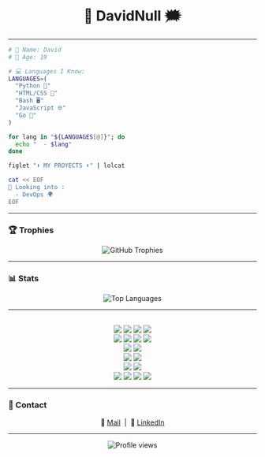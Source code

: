 <h1 align="center">🐇 DavidNull 🗯️​</h1>

---

```bash
# 👤 Name: David
# 🎂 Age: 19

# 💻 Languages I Know:
LANGUAGES=(
  "Python 🐍"
  "HTML/CSS 🎨"
  "Bash 🖥️"
  "JavaScript 🌐"
  "Go 🦫"
)

for lang in "${LANGUAGES[@]}"; do
  echo "  - $lang"
done

figlet "⬇️ MY PROYECTS ⬇️" | lolcat

cat << EOF
👀 Looking into :
  - DevOps 🌍
EOF
```

---

### 🏆 Trophies

<p align="center">
  <img src="https://github-profile-trophy.vercel.app/?username=DavidNull&theme=gruvbox&no-frame=true&column=4" alt="GitHub Trophies"/>
</p>

---

### 📊 Stats

<p align="center">
  <img src="https://github-readme-stats.vercel.app/api/top-langs/?username=DavidNull&layout=compact&theme=tokyonight" alt="Top Languages" />
</p>

---



<p align="center">
<br>
  <!-- OS & Shell -->
  <img src="https://img.shields.io/badge/Linux-FCC624?style=for-the-badge&logo=linux&logoColor=black" />
  <img src="https://img.shields.io/badge/Bash-121011?style=for-the-badge&logo=gnu-bash&logoColor=white" />
  <img src="https://img.shields.io/badge/PowerShell-5391FE?style=for-the-badge&logo=powershell&logoColor=white" />
  <img src="https://img.shields.io/badge/Windows_Server-0078D6?style=for-the-badge&logo=windows&logoColor=white" />
  <br>


  <!-- Languages -->
  <img src="https://img.shields.io/badge/Go-00ADD8?style=for-the-badge&logo=go&logoColor=white" />
  <img src="https://img.shields.io/badge/Python-3776AB?style=for-the-badge&logo=python&logoColor=white" />
  <img src="https://img.shields.io/badge/HTML5-E34F26?style=for-the-badge&logo=html5&logoColor=white" />
  <img src="https://img.shields.io/badge/CSS3-1572B6?style=for-the-badge&logo=css3&logoColor=white" />
   <br>

  <!-- DevOps & Infra -->
  <img src="https://img.shields.io/badge/Docker-2496ED?style=for-the-badge&logo=docker&logoColor=white" />
 <!-- <img src="https://img.shields.io/badge/Kubernetes-326CE5?style=for-the-badge&logo=kubernetes&logoColor=white" /> -->
  <img src="https://img.shields.io/badge/AWS-232F3E?style=for-the-badge&logo=amazon-aws&logoColor=white" />
   <br>

  <!-- Version Control -->
  <img src="https://img.shields.io/badge/Git-F05032?style=for-the-badge&logo=git&logoColor=white" />
  <img src="https://img.shields.io/badge/GitHub-181717?style=for-the-badge&logo=github&logoColor=white" />
  <br>

  <!-- Networking & Security -->
  <img src="https://img.shields.io/badge/Networks-005B9A?style=for-the-badge&logo=cisco&logoColor=white" />
  <img src="https://img.shields.io/badge/Firewall/Cisco-1BA0D7?style=for-the-badge&logo=cisco&logoColor=white" />
  <br>

  <!-- Databases -->
  <img src="https://img.shields.io/badge/Databases-4DB33D?style=for-the-badge&logo=mysql&logoColor=white" />
  <img src="https://img.shields.io/badge/PostgreSQL-4169E1?style=for-the-badge&logo=postgresql&logoColor=white" />
  <img src="https://img.shields.io/badge/MariaDB-003545?style=for-the-badge&logo=mariadb&logoColor=white" />
  <img src="https://img.shields.io/badge/Oracle_DB-F80000?style=for-the-badge&logo=oracle&logoColor=white" />
  <br>
</p>


---

### 🔗 Contact

<p align="center">
  📧 <a href="mailto:davidcelapedraza@gmail.com">Mail</a> &nbsp;|&nbsp;
  💼 <a href="https://www.linkedin.com/in/david-cela-pedraza/" target="_blank">LinkedIn</a>
</p>

---

<p align="center">
  <img src="https://komarev.com/ghpvc/?username=DavidNullDev&style=flat-square&color=blue" alt="Profile views" />
</p>


<!--  <img src="https://media.tenor.com/yEOUj5kJoZAAAAAC/pokemon-tepig.gif](https://media.tenor.com/otlbNi-LL6sAAAAi/pokemon-tepig.gif" alt="Tepig animado" width="160" /> -->


<!-- 🐇 END 🐇 -->
